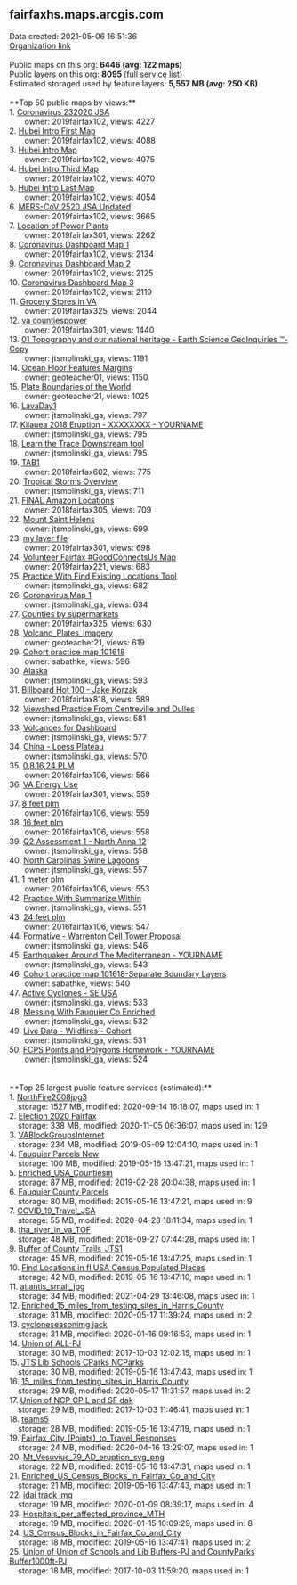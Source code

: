 <h2>fairfaxhs.maps.arcgis.com</h2> Data created: 2021-05-06 16:51:36 <br /><a target='new' href='https://fairfaxhs.maps.arcgis.com'>Organization link</a><br /><br />Public maps on this org: <b>6446 (avg: 122 maps)</b><br />Public layers on this org: <b>8095 </b>(<a target='new' href='https://services.arcgis.com/wyNGOB7qusRtCAPP/ArcGIS/rest/services'>full service list</a>)<br />Estimated storaged used by feature layers: <b>5,557 MB (avg: 250 KB)</b><br /><br />**Top 50 public maps by views:**<br />  1. <a target='new' href='https://www.arcgis.com/home/item.html?id=0c6f5a9f85484dc6afa57b59b6b47964'>Coronavirus 232020 JSA</a> <br />  &nbsp;&nbsp;&nbsp;&nbsp; &nbsp;&nbsp;owner: 2019fairfax102, views: 4227<br />  2. <a target='new' href='https://www.arcgis.com/home/item.html?id=25e8d9fb0c5c45689b5b5bb08d13efe8'>Hubei Intro First Map</a> <br />  &nbsp;&nbsp;&nbsp;&nbsp; &nbsp;&nbsp;owner: 2019fairfax102, views: 4088<br />  3. <a target='new' href='https://www.arcgis.com/home/item.html?id=89184866af1745a1b0e15b323235bce3'>Hubei Intro Map</a> <br />  &nbsp;&nbsp;&nbsp;&nbsp; &nbsp;&nbsp;owner: 2019fairfax102, views: 4075<br />  4. <a target='new' href='https://www.arcgis.com/home/item.html?id=b9a9be35d3f1496ea0322fe59a63ca90'>Hubei Intro Third Map</a> <br />  &nbsp;&nbsp;&nbsp;&nbsp; &nbsp;&nbsp;owner: 2019fairfax102, views: 4070<br />  5. <a target='new' href='https://www.arcgis.com/home/item.html?id=dc68c74f1edd492e90ed41f365c16788'>Hubei Intro Last Map</a> <br />  &nbsp;&nbsp;&nbsp;&nbsp; &nbsp;&nbsp;owner: 2019fairfax102, views: 4054<br />  6. <a target='new' href='https://www.arcgis.com/home/item.html?id=8d686f8f48c8481c845d1b0fbef69c45'>MERS-CoV 2520 JSA Updated</a> <br />  &nbsp;&nbsp;&nbsp;&nbsp; &nbsp;&nbsp;owner: 2019fairfax102, views: 3665<br />  7. <a target='new' href='https://www.arcgis.com/home/item.html?id=fa194c6bd21f4372ac6de4986a91708b'>Location of Power Plants</a> <br />  &nbsp;&nbsp;&nbsp;&nbsp; &nbsp;&nbsp;owner: 2019fairfax301, views: 2262<br />  8. <a target='new' href='https://www.arcgis.com/home/item.html?id=ec7907f69d16402092db1318db815484'>Coronavirus Dashboard Map 1</a> <br />  &nbsp;&nbsp;&nbsp;&nbsp; &nbsp;&nbsp;owner: 2019fairfax102, views: 2134<br />  9. <a target='new' href='https://www.arcgis.com/home/item.html?id=09f42d9aa2f849eca20cccea0a9f892f'>Coronavirus Dashboard Map 2</a> <br />  &nbsp;&nbsp;&nbsp;&nbsp; &nbsp;&nbsp;owner: 2019fairfax102, views: 2125<br />  10. <a target='new' href='https://www.arcgis.com/home/item.html?id=41d2a31933e94626943c5a820f7c12f2'>Coronavirus Dashboard Map 3</a> <br />  &nbsp;&nbsp;&nbsp;&nbsp; &nbsp;&nbsp;owner: 2019fairfax102, views: 2119<br />  11. <a target='new' href='https://www.arcgis.com/home/item.html?id=02be73ae0bb847d386208be8e278feca'>Grocery Stores in VA</a> <br />  &nbsp;&nbsp;&nbsp;&nbsp; &nbsp;&nbsp;owner: 2019fairfax325, views: 2044<br />  12. <a target='new' href='https://www.arcgis.com/home/item.html?id=3b1dce37692e46e796766cf9d0b7f932'>va countiespower</a> <br />  &nbsp;&nbsp;&nbsp;&nbsp; &nbsp;&nbsp;owner: 2019fairfax301, views: 1440<br />  13. <a target='new' href='https://www.arcgis.com/home/item.html?id=515d111dd7094f1d9b896ad353e3e12c'>01 Topography and our national heritage - Earth Science GeoInquiries ™-Copy</a> <br />  &nbsp;&nbsp;&nbsp;&nbsp; &nbsp;&nbsp;owner: jtsmolinski_ga, views: 1191<br />  14. <a target='new' href='https://www.arcgis.com/home/item.html?id=7ad78d4339324ea5b92995a977b481e8'>Ocean Floor Features Margins</a> <br />  &nbsp;&nbsp;&nbsp;&nbsp; &nbsp;&nbsp;owner: geoteacher01, views: 1150<br />  15. <a target='new' href='https://www.arcgis.com/home/item.html?id=15ef46f729874fd2af01c7f4c7c10861'>Plate Boundaries of the World</a> <br />  &nbsp;&nbsp;&nbsp;&nbsp; &nbsp;&nbsp;owner: geoteacher21, views: 1025<br />  16. <a target='new' href='https://www.arcgis.com/home/item.html?id=e8b5e9cd052f40d693be24acb9d83a83'>LavaDay1</a> <br />  &nbsp;&nbsp;&nbsp;&nbsp; &nbsp;&nbsp;owner: jtsmolinski_ga, views: 797<br />  17. <a target='new' href='https://www.arcgis.com/home/item.html?id=ac02ddbc93e54f67a7fb6d26b1609685'>Kilauea 2018 Eruption - XXXXXXXX - YOURNAME</a> <br />  &nbsp;&nbsp;&nbsp;&nbsp; &nbsp;&nbsp;owner: jtsmolinski_ga, views: 795<br />  18. <a target='new' href='https://www.arcgis.com/home/item.html?id=94eb7eae384f4e5daea3cd35cdec41c5'>Learn the Trace Downstream tool</a> <br />  &nbsp;&nbsp;&nbsp;&nbsp; &nbsp;&nbsp;owner: jtsmolinski_ga, views: 795<br />  19. <a target='new' href='https://www.arcgis.com/home/item.html?id=a6a18ec28d21439b8fd2c9c1c50f6fdd'>TAB1</a> <br />  &nbsp;&nbsp;&nbsp;&nbsp; &nbsp;&nbsp;owner: 2018fairfax602, views: 775<br />  20. <a target='new' href='https://www.arcgis.com/home/item.html?id=c37ed5d022c04b2190ec8f85f5dbc0f5'>Tropical Storms Overview</a> <br />  &nbsp;&nbsp;&nbsp;&nbsp; &nbsp;&nbsp;owner: jtsmolinski_ga, views: 711<br />  21. <a target='new' href='https://www.arcgis.com/home/item.html?id=db83c0b53e9044278d3afca077d2ed87'>FINAL Amazon Locations</a> <br />  &nbsp;&nbsp;&nbsp;&nbsp; &nbsp;&nbsp;owner: 2018fairfax305, views: 709<br />  22. <a target='new' href='https://www.arcgis.com/home/item.html?id=6ff5d911578845239b8bb2e369a2d698'>Mount Saint Helens</a> <br />  &nbsp;&nbsp;&nbsp;&nbsp; &nbsp;&nbsp;owner: jtsmolinski_ga, views: 699<br />  23. <a target='new' href='https://www.arcgis.com/home/item.html?id=02d3574e21d1463ca6c0fd6c73bfc52c'>my layer file</a> <br />  &nbsp;&nbsp;&nbsp;&nbsp; &nbsp;&nbsp;owner: 2019fairfax301, views: 698<br />  24. <a target='new' href='https://www.arcgis.com/home/item.html?id=2aec079b9e11444980f18977495ca675'>Volunteer Fairfax #GoodConnectsUs Map</a> <br />  &nbsp;&nbsp;&nbsp;&nbsp; &nbsp;&nbsp;owner: 2019fairfax221, views: 683<br />  25. <a target='new' href='https://www.arcgis.com/home/item.html?id=0a9aa47c21c94391b656deec9fbc92cd'>Practice With Find Existing Locations Tool</a> <br />  &nbsp;&nbsp;&nbsp;&nbsp; &nbsp;&nbsp;owner: jtsmolinski_ga, views: 682<br />  26. <a target='new' href='https://www.arcgis.com/home/item.html?id=4c4e9660b808450fb727b83c600878d0'>Coronavirus Map 1</a> <br />  &nbsp;&nbsp;&nbsp;&nbsp; &nbsp;&nbsp;owner: jtsmolinski_ga, views: 634<br />  27. <a target='new' href='https://www.arcgis.com/home/item.html?id=b97d8f730eac4b0fb8475fd79cd46789'>Counties by supermarkets</a> <br />  &nbsp;&nbsp;&nbsp;&nbsp; &nbsp;&nbsp;owner: 2019fairfax325, views: 630<br />  28. <a target='new' href='https://www.arcgis.com/home/item.html?id=c8b088a6a27d4fb4aa4fc3e72fc285c0'>Volcano_Plates_Imagery</a> <br />  &nbsp;&nbsp;&nbsp;&nbsp; &nbsp;&nbsp;owner: geoteacher21, views: 619<br />  29. <a target='new' href='https://www.arcgis.com/home/item.html?id=48ae3cff2977437daaafb08fa6c73a5f'>Cohort practice map 101618</a> <br />  &nbsp;&nbsp;&nbsp;&nbsp; &nbsp;&nbsp;owner: sabathke, views: 596<br />  30. <a target='new' href='https://www.arcgis.com/home/item.html?id=013020e232fa4b6f8ceaf3f40a2f46cd'>Alaska</a> <br />  &nbsp;&nbsp;&nbsp;&nbsp; &nbsp;&nbsp;owner: jtsmolinski_ga, views: 593<br />  31. <a target='new' href='https://www.arcgis.com/home/item.html?id=5d44ba675dab476fb603511042c5eae0'>Billboard Hot 100 - Jake Korzak</a> <br />  &nbsp;&nbsp;&nbsp;&nbsp; &nbsp;&nbsp;owner: 2018fairfax818, views: 589<br />  32. <a target='new' href='https://www.arcgis.com/home/item.html?id=3c630ea8a5f341fbb115573debb272fe'>Viewshed Practice From Centreville and Dulles</a> <br />  &nbsp;&nbsp;&nbsp;&nbsp; &nbsp;&nbsp;owner: jtsmolinski_ga, views: 581<br />  33. <a target='new' href='https://www.arcgis.com/home/item.html?id=d34cab9103b44c85af83c88fa9b8e843'>Volcanoes for Dashboard</a> <br />  &nbsp;&nbsp;&nbsp;&nbsp; &nbsp;&nbsp;owner: jtsmolinski_ga, views: 577<br />  34. <a target='new' href='https://www.arcgis.com/home/item.html?id=2c4728a080254978bc21a27b66342e64'>China - Loess Plateau</a> <br />  &nbsp;&nbsp;&nbsp;&nbsp; &nbsp;&nbsp;owner: jtsmolinski_ga, views: 570<br />  35. <a target='new' href='https://www.arcgis.com/home/item.html?id=62785a919c144730b496aa29bd3082d6'>0,8,16,24 PLM</a> <br />  &nbsp;&nbsp;&nbsp;&nbsp; &nbsp;&nbsp;owner: 2016fairfax106, views: 566<br />  36. <a target='new' href='https://www.arcgis.com/home/item.html?id=907a8268c2664c308144d248b3b24fcd'>VA Energy Use</a> <br />  &nbsp;&nbsp;&nbsp;&nbsp; &nbsp;&nbsp;owner: 2019fairfax301, views: 559<br />  37. <a target='new' href='https://www.arcgis.com/home/item.html?id=daf0df16669449788879f71141f30080'>8 feet plm</a> <br />  &nbsp;&nbsp;&nbsp;&nbsp; &nbsp;&nbsp;owner: 2016fairfax106, views: 559<br />  38. <a target='new' href='https://www.arcgis.com/home/item.html?id=1e3beb8f62554350a34803cbe34819ee'>16 feet plm</a> <br />  &nbsp;&nbsp;&nbsp;&nbsp; &nbsp;&nbsp;owner: 2016fairfax106, views: 558<br />  39. <a target='new' href='https://www.arcgis.com/home/item.html?id=6e02d49452384a82bd9bd515666cd1bf'>Q2 Assessment 1 - North Anna 12</a> <br />  &nbsp;&nbsp;&nbsp;&nbsp; &nbsp;&nbsp;owner: jtsmolinski_ga, views: 558<br />  40. <a target='new' href='https://www.arcgis.com/home/item.html?id=929dd57a9f4a47b09eea6126825a7e38'>North Carolinas Swine Lagoons</a> <br />  &nbsp;&nbsp;&nbsp;&nbsp; &nbsp;&nbsp;owner: jtsmolinski_ga, views: 557<br />  41. <a target='new' href='https://www.arcgis.com/home/item.html?id=d94bd9a7330a43b4b03f803f256c7178'>1 meter plm</a> <br />  &nbsp;&nbsp;&nbsp;&nbsp; &nbsp;&nbsp;owner: 2016fairfax106, views: 553<br />  42. <a target='new' href='https://www.arcgis.com/home/item.html?id=3968f396feb94ec09c3323de8d7046c8'>Practice With Summarize Within</a> <br />  &nbsp;&nbsp;&nbsp;&nbsp; &nbsp;&nbsp;owner: jtsmolinski_ga, views: 551<br />  43. <a target='new' href='https://www.arcgis.com/home/item.html?id=08e9a3ebd14848028334362f14d600ce'>24 feet plm</a> <br />  &nbsp;&nbsp;&nbsp;&nbsp; &nbsp;&nbsp;owner: 2016fairfax106, views: 547<br />  44. <a target='new' href='https://www.arcgis.com/home/item.html?id=9c89fdaf6a804c9bbb38d730a0244f9d'>Formative - Warrenton Cell Tower Proposal</a> <br />  &nbsp;&nbsp;&nbsp;&nbsp; &nbsp;&nbsp;owner: jtsmolinski_ga, views: 546<br />  45. <a target='new' href='https://www.arcgis.com/home/item.html?id=e85942d3ca1f42e9befc28da466ddcbb'>Earthquakes Around The Mediterranean - YOURNAME</a> <br />  &nbsp;&nbsp;&nbsp;&nbsp; &nbsp;&nbsp;owner: jtsmolinski_ga, views: 543<br />  46. <a target='new' href='https://www.arcgis.com/home/item.html?id=c380ad91610641dbb99bf8231448aeb0'>Cohort practice map 101618-Separate Boundary Layers</a> <br />  &nbsp;&nbsp;&nbsp;&nbsp; &nbsp;&nbsp;owner: sabathke, views: 540<br />  47. <a target='new' href='https://www.arcgis.com/home/item.html?id=19d8b5984b7b4d8d947500b80eb2ff01'>Active Cyclones - SE USA</a> <br />  &nbsp;&nbsp;&nbsp;&nbsp; &nbsp;&nbsp;owner: jtsmolinski_ga, views: 533<br />  48. <a target='new' href='https://www.arcgis.com/home/item.html?id=fb23598b6eff429ab1fbb4e01d3ac757'>Messing With Fauquier Co Enriched</a> <br />  &nbsp;&nbsp;&nbsp;&nbsp; &nbsp;&nbsp;owner: jtsmolinski_ga, views: 532<br />  49. <a target='new' href='https://www.arcgis.com/home/item.html?id=fd1aaaf70be743d4bd78817012d6a1f1'>Live Data - Wildfires - Cohort</a> <br />  &nbsp;&nbsp;&nbsp;&nbsp; &nbsp;&nbsp;owner: jtsmolinski_ga, views: 531<br />  50. <a target='new' href='https://www.arcgis.com/home/item.html?id=695adb27d03b4f8f97e28b6c75be8b28'>FCPS Points and Polygons Homework - YOURNAME</a> <br />  &nbsp;&nbsp;&nbsp;&nbsp; &nbsp;&nbsp;owner: jtsmolinski_ga, views: 524<br /><br /><br />**Top 25 largest public feature services (estimated):**<br /> 1. <a target='new' href='https://www.arcgis.com/home/item.html?id=541ce525b2874ad4b8f2b3aaa30b0dd7'>NorthFire2008jpg3</a><br /> &nbsp;&nbsp;&nbsp;&nbsp;storage: 1527 MB, modified: 2020-09-14 16:18:07, maps used in: 1<br /> 2. <a target='new' href='https://www.arcgis.com/home/item.html?id=b120e04bde944cb3b48cc68d19ce6112'>Election 2020 Fairfax</a><br /> &nbsp;&nbsp;&nbsp;&nbsp;storage: 338 MB, modified: 2020-11-05 06:36:07, maps used in: 129<br /> 3. <a target='new' href='https://www.arcgis.com/home/item.html?id=0adca9aba2ec4b969bfe8d4bfe2c36ad'>VABlockGroupsInternet</a><br /> &nbsp;&nbsp;&nbsp;&nbsp;storage: 234 MB, modified: 2019-05-09 12:04:10, maps used in: 1<br /> 4. <a target='new' href='https://www.arcgis.com/home/item.html?id=52946e78e1e14ed7b24fc04b4f7085a6'>Fauquier Parcels New</a><br /> &nbsp;&nbsp;&nbsp;&nbsp;storage: 100 MB, modified: 2019-05-16 13:47:21, maps used in: 1<br /> 5. <a target='new' href='https://www.arcgis.com/home/item.html?id=99973a942caa47b39dfc3b10a612f0a7'>Enriched_USA_Countiesm</a><br /> &nbsp;&nbsp;&nbsp;&nbsp;storage: 87 MB, modified: 2019-02-28 20:04:38, maps used in: 1<br /> 6. <a target='new' href='https://www.arcgis.com/home/item.html?id=4c51cd33472f413fa67026f70bd4ed40'>Fauquier County Parcels</a><br /> &nbsp;&nbsp;&nbsp;&nbsp;storage: 80 MB, modified: 2019-05-16 13:47:21, maps used in: 9<br /> 7. <a target='new' href='https://www.arcgis.com/home/item.html?id=64ab54bad3a04ff5ae8cd945ddf21e3f'>COVID_19_Travel_JSA</a><br /> &nbsp;&nbsp;&nbsp;&nbsp;storage: 55 MB, modified: 2020-04-28 18:11:34, maps used in: 1<br /> 8. <a target='new' href='https://www.arcgis.com/home/item.html?id=cb111316737646aebf8fc2b625e090dc'>tha_river_in_va_TOF</a><br /> &nbsp;&nbsp;&nbsp;&nbsp;storage: 48 MB, modified: 2018-09-27 07:44:28, maps used in: 1<br /> 9. <a target='new' href='https://www.arcgis.com/home/item.html?id=d3d59e8440c64c0595b1e0f1d25c2cf1'>Buffer of County Trails_JTS1</a><br /> &nbsp;&nbsp;&nbsp;&nbsp;storage: 45 MB, modified: 2019-05-16 13:47:25, maps used in: 1<br /> 10. <a target='new' href='https://www.arcgis.com/home/item.html?id=f7c36d4355c7455a9733b6bd90f17e61'>Find Locations in fl USA Census Populated Places</a><br /> &nbsp;&nbsp;&nbsp;&nbsp;storage: 42 MB, modified: 2019-05-16 13:47:10, maps used in: 1<br /> 11. <a target='new' href='https://www.arcgis.com/home/item.html?id=64fe5367821b47d4a7f46605896f949a'>atlantis_small_jpg</a><br /> &nbsp;&nbsp;&nbsp;&nbsp;storage: 34 MB, modified: 2021-04-29 13:46:08, maps used in: 1<br /> 12. <a target='new' href='https://www.arcgis.com/home/item.html?id=8c7ac845a2204da7bfe6c86555da7867'>Enriched_15_miles_from_testing_sites_in_Harris_County</a><br /> &nbsp;&nbsp;&nbsp;&nbsp;storage: 31 MB, modified: 2020-05-17 11:39:24, maps used in: 2<br /> 13. <a target='new' href='https://www.arcgis.com/home/item.html?id=1ee9c2f593c24ee3be8de5e82279c45e'>cycloneseasonimg jack</a><br /> &nbsp;&nbsp;&nbsp;&nbsp;storage: 31 MB, modified: 2020-01-16 09:16:53, maps used in: 1<br /> 14. <a target='new' href='https://www.arcgis.com/home/item.html?id=d34cf97608d24e5db74ae0750e9dbd2e'>Union of ALL-PJ</a><br /> &nbsp;&nbsp;&nbsp;&nbsp;storage: 30 MB, modified: 2017-10-03 12:02:15, maps used in: 1<br /> 15. <a target='new' href='https://www.arcgis.com/home/item.html?id=ee4070f8e55447458250180fefe30969'>JTS Lib Schools CParks NCParks</a><br /> &nbsp;&nbsp;&nbsp;&nbsp;storage: 30 MB, modified: 2019-05-16 13:47:43, maps used in: 1<br /> 16. <a target='new' href='https://www.arcgis.com/home/item.html?id=4995aae3c8cb4f818434cde230d6c817'>15_miles_from_testing_sites_in_Harris_County</a><br /> &nbsp;&nbsp;&nbsp;&nbsp;storage: 29 MB, modified: 2020-05-17 11:31:57, maps used in: 2<br /> 17. <a target='new' href='https://www.arcgis.com/home/item.html?id=a6cae7f2e3e2408ba5d5f6a3b1f24dd4'>Union of NCP CP L and SF dak</a><br /> &nbsp;&nbsp;&nbsp;&nbsp;storage: 29 MB, modified: 2017-10-03 11:46:41, maps used in: 1<br /> 18. <a target='new' href='https://www.arcgis.com/home/item.html?id=4029d08110564f949b1697c11dce9960'>teams5</a><br /> &nbsp;&nbsp;&nbsp;&nbsp;storage: 28 MB, modified: 2019-05-16 13:47:19, maps used in: 1<br /> 19. <a target='new' href='https://www.arcgis.com/home/item.html?id=5be9e92df26a41139aab62ea087a29b1'>Fairfax_City_(Points)_to_Travel_Responses</a><br /> &nbsp;&nbsp;&nbsp;&nbsp;storage: 24 MB, modified: 2020-04-16 13:29:07, maps used in: 1<br /> 20. <a target='new' href='https://www.arcgis.com/home/item.html?id=c926d7c4a63942c894915d95ed81cbfe'>Mt_Vesuvius_79_AD_eruption_svg_png</a><br /> &nbsp;&nbsp;&nbsp;&nbsp;storage: 22 MB, modified: 2019-05-16 13:47:31, maps used in: 1<br /> 21. <a target='new' href='https://www.arcgis.com/home/item.html?id=ffa198a14a2d497f8a00764ebe1e3251'>Enriched_US_Census_Blocks_in_Fairfax_Co_and_City</a><br /> &nbsp;&nbsp;&nbsp;&nbsp;storage: 21 MB, modified: 2019-05-16 13:47:43, maps used in: 1<br /> 22. <a target='new' href='https://www.arcgis.com/home/item.html?id=746f4857d007419b9e6c8dd5b920fcc3'>idai track img</a><br /> &nbsp;&nbsp;&nbsp;&nbsp;storage: 19 MB, modified: 2020-01-09 08:39:17, maps used in: 4<br /> 23. <a target='new' href='https://www.arcgis.com/home/item.html?id=d5065e181da14b61b22dfc17e23c27a4'>Hospitals_per_affected_province_MTH</a><br /> &nbsp;&nbsp;&nbsp;&nbsp;storage: 19 MB, modified: 2020-01-15 10:09:29, maps used in: 8<br /> 24. <a target='new' href='https://www.arcgis.com/home/item.html?id=796c081fc70645998daf90ddd3aa1260'>US_Census_Blocks_in_Fairfax_Co_and_City</a><br /> &nbsp;&nbsp;&nbsp;&nbsp;storage: 18 MB, modified: 2019-05-16 13:47:41, maps used in: 2<br /> 25. <a target='new' href='https://www.arcgis.com/home/item.html?id=13145e71c6e544689f2750cea0928da1'>Union of Union of Schools and Lib Buffers-PJ and CountyParks Buffer1000ft-PJ</a><br /> &nbsp;&nbsp;&nbsp;&nbsp;storage: 18 MB, modified: 2017-10-03 11:59:20, maps used in: 1<br />